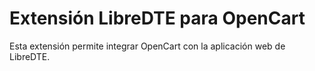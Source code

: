 Extensión LibreDTE para OpenCart
================================

Esta extensión permite integrar OpenCart con la aplicación web de LibreDTE.
